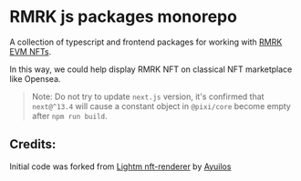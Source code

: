 # RMRK js packages monorepo

A collection of typescript and frontend packages for working with [RMRK EVM NFTs](https://https://evm.rmrk.app).

In this way, we could help display RMRK NFT on classical NFT marketplace like Opensea.

> Note: Do not try to update `next.js` version, it's confirmed that `next@^13.4` will cause a constant object in `@pixi/core` become empty after `npm run build`.


## Credits:

Initial code was forked from [Lightm nft-renderer](https://github.com/LightmNFT/nft-renderer) by [Ayuilos](https://github.com/Ayuilos) 

